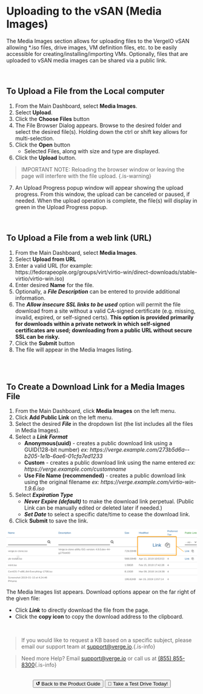 

# Uploading to the vSAN (Media Images)

The Media Images section allows for uploading files to the VergeIO vSAN allowing \*.iso files, drive images, VM definition files, etc. to be easily accessible for creating/installing/importing VMs. Optionally, files that are uploaded to vSAN media images can be shared via a public link.

<br>

## To Upload a File from the Local computer

1.  From the Main Dashboard, select **Media Images**.
2.  Select **Upload**.
3.  Click the **Choose Files** button
4.  The File Browser Dialog appears. Browse to the desired folder and select the desired file(s). Holding down the ctrl or shift key allows for multi-selection.
5.  Click the **Open** button
    -   Selected Files, along with size and type are displayed.
6.  Click the **Upload** button.

> IMPORTANT NOTE: Reloading the browser window or leaving the page will interfere with the file upload. {.is-warning}

7.  An Upload Progress popup window will appear showing the upload progress. From this window, the upload can be canceled or paused, if needed. When the upload operation is complete, the file(s) will display in green in the Upload Progress popup.

<br>

## To Upload a File from a web link (URL)

1.  From the Main Dashboard, select **Media Images**.
2.  Select **Upload from URL**
3.  Enter a valid URL (for example: https:/[]()/fedorapeople.org/groups/virt/virtio-win/direct-downloads/stable-virtio/virtio-win.iso)
4.  Enter desired **Name** for the file.
5.  Optionally, a ***File Description*** can be entered to provide additional information.
6.  The ***Allow insecure SSL links to be used*** option will permit the file download from a site without a valid CA-signed certificate (e.g. missing, invalid, expired, or self-signed certs). **This option is provided primarily for downloads within a private network in which self-signed certificates are used; downloading from a public URL without secure SSL can be risky.**
7.  Click the **Submit** button
8.  The file will appear in the Media Images listing.

<br>
<br>


## To Create a Download Link for a Media Images File

1.  From the Main Dashboard, click **Media Images** on the left menu.
2.  Click **Add Public Link** on the left menu.
3.  Select the desired ***File*** in the dropdown list (the list includes all the files in Media Images).
4.  Select a ***Link Format***
    -   **Anonymous(uuid)** - creates a public download link using a GUID(128-bit number) *ex: https:/[]()/verge.example.com/273b5d6a--b205-1e1b-6ae6-01cfa7ed1233*
    -   **Custom** - creates a public download link using the name entered *ex: https:/[]()/verge.example.com/customname*
    -   **Use File Name (recommended)** - creates a public download link using the original filename *ex: https:/[]()/verge.example.com/virtio-win-1.9.6.iso*
5.  Select ***Expiration Type***
    -   ***Never Expire (default)*** to make the download link perpetual. (Public Link can be manually edited or deleted later if needed.)
    -   ***Set Date*** to select a specific date/time to cease the download link.
6.  Click **Submit** to save the link.



![](/public/userguide-sshots/mediaimages-link-copy.png)

The Media Images list appears. Download options appear on the far right of the given file:
   -   Click ***Link*** to directly download the file from the page.
   -   Click the **copy icon** to copy the download address to the clipboard.

<br>   

   > If you would like to request a KB based on a specific subject, please email our support team at <a href="mailto:support@verge.io?subject=KB Request" target="_blank" rel="noopener noreferrer">support@verge.io.</a>{.is-info}

> Need more Help? Email <a href="mailto:support@verge.io?subject=Support Inquiry" target="_blank" rel="noopener noreferrer">support@verge.io</a> or call us at <a href="tel:+855-855-8300">(855) 855-8300</a>{.is-info}

<br>

<div style="text-align:center; margin-bottom:5px">
  <a href="../ProductGuide/menu"><button class="button-grey"><b>↺</b> Back to the Product Guide</button></a>
  <a href="https://www.verge.io/test-drive#Demo-Section"><button class="button-cta">🚗 Take a Test Drive Today!</button></a>
</div>
